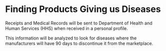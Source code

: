 # Finding Products Giving us Diseases

Receipts and Medical Records will be sent to Department of Health and Human Services (HHS) when received in a personal profile.

This information will be analyzed to look for diseases where the manufacturers will have 90 days to discontinue it from the marketplace.
